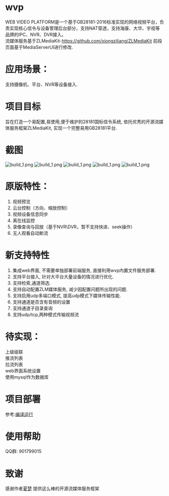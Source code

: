 # wvp
WEB VIDEO PLATFORM是一个基于GB28181-2016标准实现的网络视频平台，负责实现核心信令与设备管理后台部分，支持NAT穿透，支持海康、大华、宇视等品牌的IPC、NVR、DVR接入。   
流媒体服务基于ZLMediaKit-https://github.com/xiongziliang/ZLMediaKit
前段页面基于MediaServerUI进行修改.

# 应用场景：
支持摄像机、平台、NVR等设备接入.
# 项目目标
旨在打造一个易配置,易使用,便于维护的28181国标信令系统, 依托优秀的开源流媒体服务框架ZLMediaKit, 实现一个完整易用GB28181平台. 

# 截图
![build_1.png](https://github.com/648540858/wvp-GB28181/blob/master/wikis/images/Screenshot_1.png)
![build_1.png](https://github.com/648540858/wvp-GB28181/blob/master/wikis/images/Screenshot_2.png)
![build_1.png](https://github.com/648540858/wvp-GB28181/blob/master/wikis/images/Screenshot_20201012_151459.png)
![build_1.png](https://github.com/648540858/wvp-GB28181/blob/master/wikis/images/Screenshot_20201012_152643.png)
![build_1.png](https://github.com/648540858/wvp-GB28181/blob/master/wikis/images/Screenshot_20201012_151606.png)

# 原版特性：
1. 视频预览  
2. 云台控制（方向、缩放控制）  
3. 视频设备信息同步   
4. 离在线监控  
5. 录像查询与回放（基于NVR\DVR，暂不支持快进、seek操作）  
6. 无人观看自动断流    


# 新支持特性
1. 集成web界面, 不需要单独部署前端服务, 直接利用wvp内置文件服务部署. 
2. 支持平台接入, 针对大平台大量设备的情况进行优化.
3. 支持检索,通道筛选.
4. 支持自动配置ZLM媒体服务, 减少因配置问题所出现的问题.
5. 支持启用udp多端口模式, 提高udp模式下媒体传输性能.
6. 支持通道是否含有音频的设置
7. 支持通道子目录查询
8. 支持udp/tcp,两种模式传输视频流  

# 待实现： 
上级级联  
推流列表  
拉流列表  
web界面系统设置  
使用mysql作为数据库  

# 项目部署
参考:[编译运行](https://github.com/648540858/wvp-GB28181/wiki/%E7%BC%96%E8%AF%91%E8%BF%90%E8%A1%8C)

# 使用帮助
QQ群: 901799015

# 致谢
感谢作者[夏楚](https://github.com/xiongziliang) 提供这么棒的开源流媒体服务框架  

